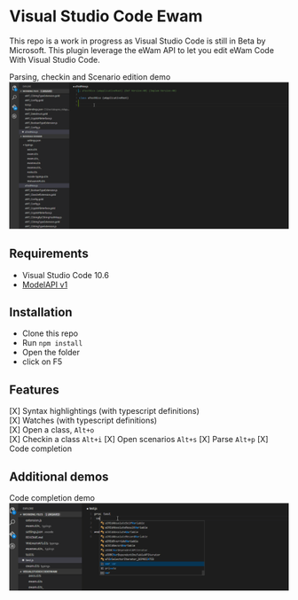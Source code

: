 # Visual Studio Code Ewam

This repo is a work in progress as Visual Studio Code is still in Beta by Microsoft.
This plugin leverage the eWam API to let you edit eWam Code With Visual Studio Code.

Parsing, checkin and Scenario edition demo
![eWam VSC](eWam3.gif)

## Requirements
* Visual Studio Code 10.6
* [ModelAPI v1](https://github.com/MphasisWyde/WydeActiveModelerAPI)

## Installation
* Clone this repo
* Run `npm install`
* Open the folder
* click on F5

## Features
[X] Syntax highlightings (with typescript definitions)  
[X] Watches (with typescript definitions)  
[X] Open a class, `Alt+o`  
[X] Checkin a class `Alt+i` 
[X] Open scenarios `Alt+s` 
[X] Parse `Alt+p` 
[X] Code completion  

## Additional demos
Code completion demo
![eWam VSC](eWam.gif)


